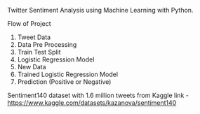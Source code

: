 Twitter Sentiment Analysis using Machine Learning with Python.

Flow of Project 

1. Tweet Data
2. Data Pre Processing
3. Train Test Split
4. Logistic Regression Model
5. New Data
6. Trained Logistic Regression Model
7. Prediction (Positive or Negative) 


Sentiment140 dataset with 1.6 million tweets from Kaggle link - https://www.kaggle.com/datasets/kazanova/sentiment140


